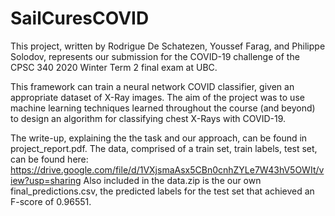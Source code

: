 # SailCuresCOVID

This project, written by Rodrigue De Schatezen, Youssef Farag, and Philippe Solodov, represents our submission for the COVID-19 challenge of the CPSC 340 2020 Winter Term 2 final exam at UBC. 

This framework can train a neural network COVID classifier, given an appropriate dataset of X-Ray images. The aim of the project was to use machine learning techniques learned throughout the course (and beyond) to design an algorithm for classifying chest X-Rays with COVID-19. 

The write-up, explaining the the task and our approach, can be found in project_report.pdf.
The data, comprised of a train set, train labels, test set, can be found here: https://drive.google.com/file/d/1VXjsmaAsx5CBn0cnhZYLe7W43hV5OWIt/view?usp=sharing
Also included in the data.zip is the our own final_predictions.csv, the predicted labels for the test set that achieved an F-score of 0.96551.
